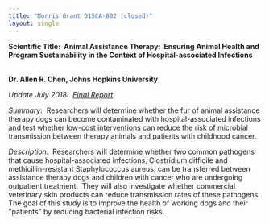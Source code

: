 ```yaml
---
title: "Morris Grant D15CA-802 (closed)"
layout: single
---
```


**Scientific Title:  Animal Assistance Therapy:  Ensuring Animal Health
and Program Sustainability in the Context of Hospital-associated
Infections**

**\
Dr. Allen R. Chen, Johns Hopkins University**

_Update July 2018:  [Final Report](</files/D15CA-802 FinalReport.pdf>)_

*Summary:*  Researchers will determine whether the fur of animal
assistance therapy dogs can become contaminated with hospital-associated
infections and test whether low-cost interventions can reduce the risk
of microbial transmission between therapy animals and patients with
childhood cancer.

*Description:*  Researchers will determine whether two common pathogens
that cause hospital-associated infections, Clostridium difficile and
methicillin-resistant Staphylococcus aureus, can be transferred between
assistance therapy dogs and children with cancer who are undergoing
outpatient treatment.  They will also investigate whether commercial
veterinary skin products can reduce transmission rates of these
pathogens.  The goal of this study is to improve the health of working
dogs and their \"patients\" by reducing bacterial infection risks.
